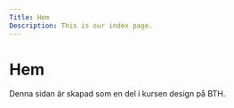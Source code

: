 ```yaml
---
Title: Hem
Description: This is our index page.
---
```


Hem
==========================
Denna sidan är skapad som en del i kursen design på BTH.
